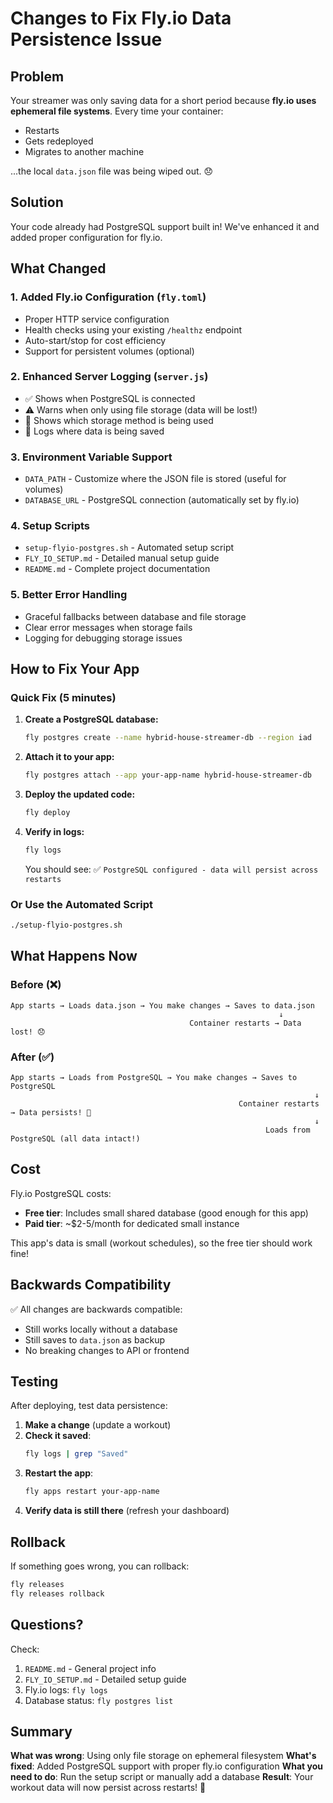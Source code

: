# Changes to Fix Fly.io Data Persistence Issue

## Problem

Your streamer was only saving data for a short period because **fly.io uses ephemeral file systems**. Every time your container:
- Restarts
- Gets redeployed
- Migrates to another machine

...the local `data.json` file was being wiped out. 😞

## Solution

Your code already had PostgreSQL support built in! We've enhanced it and added proper configuration for fly.io.

## What Changed

### 1. Added Fly.io Configuration (`fly.toml`)
- Proper HTTP service configuration
- Health checks using your existing `/healthz` endpoint
- Auto-start/stop for cost efficiency
- Support for persistent volumes (optional)

### 2. Enhanced Server Logging (`server.js`)
- ✅ Shows when PostgreSQL is connected
- ⚠️ Warns when only using file storage (data will be lost!)
- 📁 Shows which storage method is being used
- 💾 Logs where data is being saved

### 3. Environment Variable Support
- `DATA_PATH` - Customize where the JSON file is stored (useful for volumes)
- `DATABASE_URL` - PostgreSQL connection (automatically set by fly.io)

### 4. Setup Scripts
- `setup-flyio-postgres.sh` - Automated setup script
- `FLY_IO_SETUP.md` - Detailed manual setup guide
- `README.md` - Complete project documentation

### 5. Better Error Handling
- Graceful fallbacks between database and file storage
- Clear error messages when storage fails
- Logging for debugging storage issues

## How to Fix Your App

### Quick Fix (5 minutes)

1. **Create a PostgreSQL database:**
   ```bash
   fly postgres create --name hybrid-house-streamer-db --region iad
   ```

2. **Attach it to your app:**
   ```bash
   fly postgres attach --app your-app-name hybrid-house-streamer-db
   ```

3. **Deploy the updated code:**
   ```bash
   fly deploy
   ```

4. **Verify in logs:**
   ```bash
   fly logs
   ```
   
   You should see: ✅ `PostgreSQL configured - data will persist across restarts`

### Or Use the Automated Script

```bash
./setup-flyio-postgres.sh
```

## What Happens Now

### Before (❌)
```
App starts → Loads data.json → You make changes → Saves to data.json
                                                            ↓
                                        Container restarts → Data lost! 😞
```

### After (✅)
```
App starts → Loads from PostgreSQL → You make changes → Saves to PostgreSQL
                                                                    ↓
                                                   Container restarts → Data persists! 🎉
                                                                    ↓
                                                         Loads from PostgreSQL (all data intact!)
```

## Cost

Fly.io PostgreSQL costs:
- **Free tier**: Includes small shared database (good enough for this app)
- **Paid tier**: ~$2-5/month for dedicated small instance

This app's data is small (workout schedules), so the free tier should work fine!

## Backwards Compatibility

✅ All changes are backwards compatible:
- Still works locally without a database
- Still saves to `data.json` as backup
- No breaking changes to API or frontend

## Testing

After deploying, test data persistence:

1. **Make a change** (update a workout)
2. **Check it saved**:
   ```bash
   fly logs | grep "Saved"
   ```
3. **Restart the app**:
   ```bash
   fly apps restart your-app-name
   ```
4. **Verify data is still there** (refresh your dashboard)

## Rollback

If something goes wrong, you can rollback:
```bash
fly releases
fly releases rollback
```

## Questions?

Check:
1. `README.md` - General project info
2. `FLY_IO_SETUP.md` - Detailed setup guide
3. Fly.io logs: `fly logs`
4. Database status: `fly postgres list`

## Summary

**What was wrong**: Using only file storage on ephemeral filesystem
**What's fixed**: Added PostgreSQL support with proper fly.io configuration
**What you need to do**: Run the setup script or manually add a database
**Result**: Your workout data will now persist across restarts! 🎉
